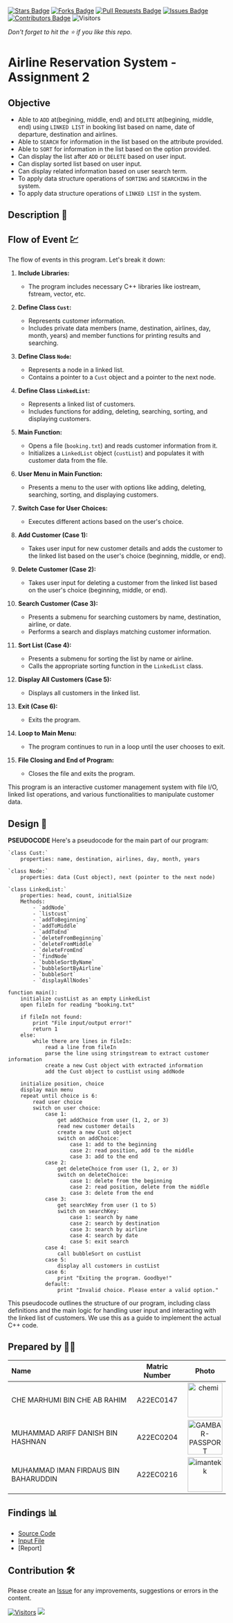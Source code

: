 [![Stars Badge](https://img.shields.io/github/stars/jjn7702/SECJ2013-DSA)](https://github.com/jjn7702/SECJ2013-DSA/Submission/Sample/stargazers)
[![Forks Badge](https://img.shields.io/github/forks/jjn7702/SECJ2013-DSA)](https://github.com/jjn7702/SECJ2013-DSA/Submission/Sample/network/members)
[![Pull Requests Badge](https://img.shields.io/github/issues-pr/jjn7702/SECJ2013-DSA)](https://github.com/jjn7702/SECJ2013-DSA/Submission/Sample/pulls)
[![Issues Badge](https://img.shields.io/github/issues/jjn7702/SECJ2013-DSA)](https://github.com/jjn7702/SECJ2013-DSA/Submission/Sample/issues)
[![Contributors Badge](https://img.shields.io/github/contributors/jjn7702/SECJ2013-DSA?color=2b9348)](https://github.com/jjn7702/SECJ2013-DSA/Submission/Sample/graphs/contributors)
![Visitors](https://api.visitorbadge.io/api/visitors?path=https%3A%2F%2Fgithub.com%2Fjjn7702%2FSECJ2013-DSA%2FSubmission%2FSample&labelColor=%23d9e3f0&countColor=%23697689&style=flat)

_Don't forget to hit the :star: if you like this repo._

# Airline Reservation System - Assignment 2
## Objective
- Able to `ADD` at(begining, middle, end) and `DELETE` at(begining, middle, end) using `LINKED LIST` 
  in booking list based on name, date of departure, destination and airlines.
- Able to `SEARCH` for information in the list based on the attribute provided.
- Able to `SORT` for information in the list based on the option provided.
- Can display the list after `ADD` or `DELETE` based on user input.
- Can display sorted list based on user input.
- Can display related information based on user search term.
- To apply data structure operations of `SORTING` and `SEARCHING` in the system.
- To apply data structure operations of `LINKED LIST` in the system.


## Description 📝


## Flow of Event 💹
The flow of events in this program. Let's break it down:

1. **Include Libraries:**
   - The program includes necessary C++ libraries like iostream, fstream, vector, etc.

2. **Define Class `Cust`:**
   - Represents customer information.
   - Includes private data members (name, destination, airlines, day, month, years) and member functions for printing results and searching.

3. **Define Class `Node`:**
   - Represents a node in a linked list.
   - Contains a pointer to a `Cust` object and a pointer to the next node.

4. **Define Class `LinkedList`:**
   - Represents a linked list of customers.
   - Includes functions for adding, deleting, searching, sorting, and displaying customers.

5. **Main Function:**
   - Opens a file (`booking.txt`) and reads customer information from it.
   - Initializes a `LinkedList` object (`custList`) and populates it with customer data from the file.

6. **User Menu in Main Function:**
   - Presents a menu to the user with options like adding, deleting, searching, sorting, and displaying customers.

7. **Switch Case for User Choices:**
   - Executes different actions based on the user's choice.

8. **Add Customer (Case 1):**
   - Takes user input for new customer details and adds the customer to the linked list based on the user's choice (beginning, middle, or end).

9. **Delete Customer (Case 2):**
   - Takes user input for deleting a customer from the linked list based on the user's choice (beginning, middle, or end).

10. **Search Customer (Case 3):**
    - Presents a submenu for searching customers by name, destination, airline, or date.
    - Performs a search and displays matching customer information.

11. **Sort List (Case 4):**
    - Presents a submenu for sorting the list by name or airline.
    - Calls the appropriate sorting function in the `LinkedList` class.

12. **Display All Customers (Case 5):**
    - Displays all customers in the linked list.

13. **Exit (Case 6):**
    - Exits the program.

14. **Loop to Main Menu:**
    - The program continues to run in a loop until the user chooses to exit.

15. **File Closing and End of Program:**
    - Closes the file and exits the program.

This program is an interactive customer management system with file I/O, linked list operations, and various functionalities to manipulate customer data.


## Design 🎨

**PSEUDOCODE**
Here's a pseudocode for the main part of our program:

```plaintext
`class Cust:`
    properties: name, destination, airlines, day, month, years

`class Node:`
    properties: data (Cust object), next (pointer to the next node)

`class LinkedList:`
    properties: head, count, initialSize
    Methods: 
        - `addNode`
        - `listcust`
        - `addToBeginning`
        - `addToMiddle`
        - `addToEnd`
        - `deleteFromBeginning`
        - `deleteFromMiddle`
        - `deleteFromEnd`
        - `findNode`
        - `bubbleSortByName`
        - `bubbleSortByAirline`
        - `bubbleSort`
        - `displayAllNodes`

function main():
    initialize custList as an empty LinkedList
    open fileIn for reading "booking.txt"

    if fileIn not found:
        print "File input/output error!"
        return 1
    else:
        while there are lines in fileIn:
            read a line from fileIn
            parse the line using stringstream to extract customer information
            create a new Cust object with extracted information
            add the Cust object to custList using addNode

    initialize position, choice
    display main menu
    repeat until choice is 6:
        read user choice
        switch on user choice:
            case 1:
                get addChoice from user (1, 2, or 3)
                read new customer details
                create a new Cust object
                switch on addChoice:
                    case 1: add to the beginning
                    case 2: read position, add to the middle
                    case 3: add to the end
            case 2:
                get deleteChoice from user (1, 2, or 3)
                switch on deleteChoice:
                    case 1: delete from the beginning
                    case 2: read position, delete from the middle
                    case 3: delete from the end
            case 3:
                get searchKey from user (1 to 5)
                switch on searchKey:
                    case 1: search by name
                    case 2: search by destination
                    case 3: search by airline
                    case 4: search by date
                    case 5: exit search
            case 4:
                call bubbleSort on custList
            case 5:
                display all customers in custList
            case 6:
                print "Exiting the program. Goodbye!"
            default:
                print "Invalid choice. Please enter a valid option."
```

This pseudocode outlines the structure of our program, including class definitions and the main logic for handling user input and interacting with the linked list of customers. We use this as a guide to implement the actual C++ code.


## Prepared by 🧑‍💻

| Name             | Matric Number | Photo                                                         |
| :---------------- | :-------------: | :------------------------------------------------------------: |
| CHE MARHUMI BIN CHE AB RAHIM   | A22EC0147|<a href="https://imgbb.com/"><img src="https://i.ibb.co/hg1vSKm/chemi.jpg" alt="chemi" border="0" width="80" height="80"></a>      |
| MUHAMMAD ARIFF DANISH BIN HASHNAN       | A22EC0204      | <a href="https://ibb.co/CJ4Z8yv"><img src="https://i.ibb.co/gvQp98w/GAMBAR-PASSPORT.jpg" alt="GAMBAR-PASSPORT" width="80" height="80" border="0"></a>  |
| MUHAMMAD IMAN FIRDAUS BIN BAHARUDDIN       | A22EC0216       |<a href="https://imgbb.com/"><img src="https://i.ibb.co/yYcSd4R/imantekk.jpg" alt="imantekk" border="0" width="80" height="80"></a>       |


## Findings 📊

- [Source Code](./Source-code/Assg2.cpp)
- [Input File](https://github.com/jjn7702/SECJ2013-DSA/blob/main/Submission/sec02/Gusion/Assignment%202/Source-code/booking.txt)
- [Report]

## Contribution 🛠️
Please create an [Issue](https://github.com/jjn7702/SECJ2013-DSA/Submission/Sample/issues) for any improvements, suggestions or errors in the content.

[![Visitors](https://api.visitorbadge.io/api/visitors?path=https%3A%2F%2Fgithub.com%2Fjjn7702&labelColor=%23697689&countColor=%23555555&style=plastic)](https://visitorbadge.io/status?path=https%3A%2F%2Fgithub.com%2Fjjn7702)
![](https://hit.yhype.me/github/profile?user_id=81284918)


